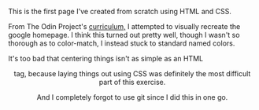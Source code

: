 This is the first page I've created from scratch using HTML and CSS.

From The Odin Project's [curriculum,](http://www.theodinproject.com/courses/web-development-101/lessons/html-css) I attempted to visually recreate the google homepage. I think this turned out pretty well, though I wasn't so thorough as to color-match, I instead stuck to standard named colors.

It's too bad that centering things isn't as simple as an HTML <center> tag, because laying things out using CSS was definitely the most difficult part of this exercise. 

And I completely forgot to use git since I did this in one go.
